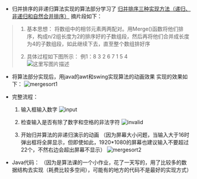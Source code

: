  - 归并排序的非递归算法实现的算法部分学习了 [归并排序三种实现方法（递归、非递归和自然合并排序）](http://blog.csdn.net/angelniu1024/article/details/8765618%20%E2%80%9C%E5%BD%92%E5%B9%B6%E6%8E%92%E5%BA%8F%E4%B8%89%E7%A7%8D%E5%AE%9E%E7%8E%B0%E6%96%B9%E6%B3%95%EF%BC%88%E9%80%92%E5%BD%92%E3%80%81%E9%9D%9E%E9%80%92%E5%BD%92%E5%92%8C%E8%87%AA%E7%84%B6%E5%90%88%E5%B9%B6%E6%8E%92%E5%BA%8F%EF%BC%89%E2%80%9D) 摘片段如下：

> 	 1)   基本思想：
> 将数组中的相邻元素两两配对。用Merge()函数将他们排序，构成n/2组长度为2的排序好的子数组段，然后再将他们合并成长度为4的子数组段，如此继续下去，直至整个数组排好序
> 
> 	 2)   具体过程如下图所示： 	 例1：8   3   2   6   7   1   5   4 	
> ![这里写图片描述](http://img.my.csdn.net/uploads/201304/06/1365263110_3814.jpg)

 - 将算法部分实现后，用java的awt和swing实现算法的动画效果
	实现的效果如下：
![mergesort1](http://img.blog.csdn.net/20170429190723126?watermark/2/text/aHR0cDovL2Jsb2cuY3Nkbi5uZXQvc3JpdGluZw==/font/5a6L5L2T/fontsize/400/fill/I0JBQkFCMA==/dissolve/70/gravity/SouthEast) 

 - 完整流程：
   1. 输入框输入数字 
   ![input](http://img.blog.csdn.net/20170429191119963?watermark/2/text/aHR0cDovL2Jsb2cuY3Nkbi5uZXQvc3JpdGluZw==/font/5a6L5L2T/fontsize/400/fill/I0JBQkFCMA==/dissolve/70/gravity/SouthEast)
   
   2. 检查输入是否有除了数字和空格的非法字符
   ![invalid](http://img.blog.csdn.net/20170429191258965?watermark/2/text/aHR0cDovL2Jsb2cuY3Nkbi5uZXQvc3JpdGluZw==/font/5a6L5L2T/fontsize/400/fill/I0JBQkFCMA==/dissolve/70/gravity/SouthEast)
   
   3.  开始归并算法的非递归演示的动画 （因为屏幕大小问题，当输入大于16时弹出框将全屏显示，但即使如此，1920*1080的屏幕也建议输入不要超过22个，不然右边会超出屏幕不显示）
   ![mergesort2](http://img.blog.csdn.net/20170429191452654?watermark/2/text/aHR0cDovL2Jsb2cuY3Nkbi5uZXQvc3JpdGluZw==/font/5a6L5L2T/fontsize/400/fill/I0JBQkFCMA==/dissolve/70/gravity/SouthEast)
 
 - Java代码：
 （因为是算法课的一个小作业，花了一天写的，用了比较多的数据结构去实现（耗费比较多空间），可能有的地方的代码不是最好的实现方式）
 